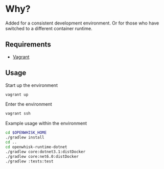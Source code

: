 <!--
#
# Licensed to the Apache Software Foundation (ASF) under one or more
# contributor license agreements.  See the NOTICE file distributed with
# this work for additional information regarding copyright ownership.
# The ASF licenses this file to You under the Apache License, Version 2.0
# (the "License"); you may not use this file except in compliance with
# the License.  You may obtain a copy of the License at
#
#     http://www.apache.org/licenses/LICENSE-2.0
#
# Unless required by applicable law or agreed to in writing, software
# distributed under the License is distributed on an "AS IS" BASIS,
# WITHOUT WARRANTIES OR CONDITIONS OF ANY KIND, either express or implied.
# See the License for the specific language governing permissions and
# limitations under the License.
#
-->

# Why?

Added for a consistent development environment. Or for those who have switched to a different container runtime.

## Requirements

 + [Vagrant](https://www.vagrantup.com/)

## Usage

Start up the environment

```bash
vagrant up
```

Enter the environment

```bash
vagrant ssh
```

Example usage within the environment

```bash
cd $OPENWHISK_HOME
./gradlew install
cd ..
cd openwhisk-runtime-dotnet
./gradlew core:dotnet3.1:distDocker
./gradlew core:net6.0:distDocker
./gradlew :tests:test
```
